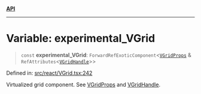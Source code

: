[**API**](../../API.md)

***

# Variable: experimental\_VGrid

> `const` **experimental\_VGrid**: `ForwardRefExoticComponent`\<[`VGridProps`](../interfaces/VGridProps.md) & `RefAttributes`\<[`VGridHandle`](../interfaces/VGridHandle.md)\>\>

Defined in: [src/react/VGrid.tsx:242](https://github.com/inokawa/virtua/blob/2f1902a6d3da191a1cd257294f2790aa0b06a4d9/src/react/VGrid.tsx#L242)

Virtualized grid component. See [VGridProps](../interfaces/VGridProps.md) and [VGridHandle](../interfaces/VGridHandle.md).
